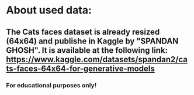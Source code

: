 # About used data:
## The Cats faces dataset is already resized (64x64) and publishe in Kaggle by "SPANDAN GHOSH". It is available at the following link: https://www.kaggle.com/datasets/spandan2/cats-faces-64x64-for-generative-models
### For educational purposes only!

